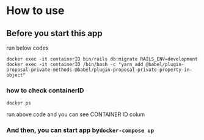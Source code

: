 # How to use

##  Before you start this app
run below codes
```
docker exec -it containerID bin/rails db:migrate RAILS_ENV=development
docker exec -it containerID /bin/bash -c "yarn add @babel/plugin-proposal-private-methods @babel/plugin-proposal-private-property-in-object"
```
### how to check containerID
```
docker ps
```
run above code and you can see CONTAINER ID colum


### And then, you can start app by`docker-compose up`

